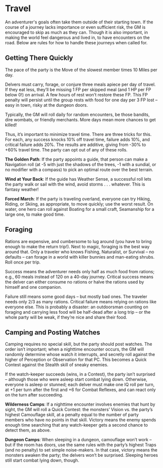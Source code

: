 # Travel
An adventurer's goals often take them outside of their starting town. If the course of a journey lacks importance or even sufficient risk, the GM is encouraged to skip as much as they can. Though it is also important, in making the world feel dangerous and lived in, to have encounters on the road. Below are rules for how to handle these journeys when called for.
## Getting There Quickly
The pace of the party is the Move of the slowest member times 10 Miles per day.

Delvers must carry, forage, or conjure three meals apiece per day of travel. If they eat less, they’ll be missing 1 FP per skipped meal (and 1 HP per FP below 0!) on arrival. A few hours of rest won’t restore these FP. This FP penalty will persist until the group rests with food for one day per 3 FP lost – easy in town, risky at the dungeon doors.

Typically, the GM will roll daily for random encounters, be those bandits, dire wombats, or friendly merchants. More days mean more chances to get killed!

Thus, it’s important to minimize travel time. There are three tricks for this. For each, any success knocks 10% off travel time, failure adds 10%, and critical failure adds 20%. The results are additive, giving from -30% to +60% travel time. The party can opt out of any of these rolls.

**The Golden Path**: If the party appoints a guide, that person can make a Navigation roll (at -5 with just the shadows of the trees, -1 with a sundial, or no modifier with a compass) to pick an optimal route over the best terrain.

**Wind at Your Back**: If the guide has Weather Sense, a successful roll lets the party walk or sail with the wind, avoid storms . . . whatever. This is fantasy weather!

**Forced March**: If the party is traveling overland, everyone can try Hiking, Riding, or Skiing, as appropriate, to move quickly; use the worst result. On water, one hero can roll against Boating for a small craft, Seamanship for a large one, to make good time.
## Foraging
Rations are expensive, and cumbersome to lug around (you have to bring enough to make the return trip!). Next to magic, foraging is the best way around that. Only a traveler who knows Fishing, Naturalist, or Survival – no defaults – can forage in a world with killer bunnies and man-eating shrubs. Roll once per trip.

Success means the adventurer needs only half as much food from rations; e.g., 60 meals instead of 120 on a 40-day journey. Critical success means the delver can either consume no rations or halve the rations used by himself and one companion.

Failure still means some good days – but mostly bad ones. The traveler needs only 2/3 as many rations. Critical failure means relying on rations like everyone else. This is probably a disaster: an outdoorsman counting on foraging and carrying less food will be half-dead after a long trip – or the whole party will be weak, if they’re nice and share their food.
## Camping and Posting Watches
Camping requires no special skill, but the party should post watches. The order isn’t important; when a nighttime encounter occurs, the GM will randomly determine whose watch it interrupts, and secretly roll against the higher of Perception or Observation for that PC. This becomes a Quick Contest against the Stealth skill of sneaky enemies.

If the watch-keeper succeeds (wins, in a Contest), the party isn’t surprised – although those who were asleep start combat lying down. Otherwise, everyone is asleep or stunned; each delver must make one IQ roll per turn, at +1 per turn after the first and +6 for Combat Reflexes, and can react only on the turn after succeeding.

**Wilderness Camps**: If a nighttime encounter involves enemies that hunt by sight, the GM will roll a Quick Contest: the monsters’ Vision vs. the party’s highest Camouflage skill, at a penalty equal to the number of party members who have no points in that skill. Victory means the enemy spends enough time searching that any watch-keeper gets a second chance to detect them, as above.

**Dungeon Camps**: When sleeping in a dungeon, camouflage won’t work – but if the room has doors, use the same rules with the party’s highest Traps (and no penalty) to set simple noise-makers. In that case, victory means the monsters awaken the party; the delvers won’t be surprised. Sleeping heroes still start combat lying down, though.

